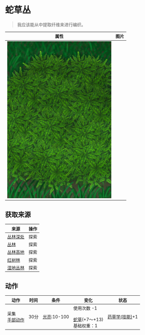 # 蛇草丛  
> 我应该能从中提取纤维来进行编织。  
  
  属性  |   图片   
 ----  |  ----:   
   |  ![](Sprite/SnakegrassPatch.png)   
  
## 获取来源  
来源  |  操作  
----  |  ----  
[丛林深处](DeepJungle.md)  |  探索  
[丛林](Jungle.md)  |  探索  
[丛林高地](JungleHighlands.md)  |  探索  
[红树林](Mangroves.md)  |  探索  
[湿地丛林](Wetlands.md)  |  探索  
## 动作  
动作  |  时间  |  条件  |  变化  |  状态  
----  |  ----  |  ----  |  ----  |  ----  
采集<br>[手部动作](HandAction.md)  |  30分  |  [光亮](Light.md):10-100  |  使用次数  -1<br><br>[蛇草](SnakeGrass.md)(+7～+13)<br>基础权重：1<br>  |  [药草学(技能)](Skill_Herbology.md)+1  
